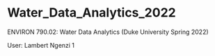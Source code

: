 # Water_Data_Analytics_2022
ENVIRON 790.02: Water Data Analytics (Duke University Spring 2022)

User: Lambert Ngenzi 1